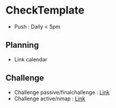 # CheckTemplate

* Push : Daily < 5pm

## Planning

* Link calendar

## Challenge

* Challenge passive/finalchallenge : [Link](Challenge/...)
* Challenge active/nmap : [Link](Challenge/...)